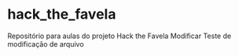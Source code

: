 # hack_the_favela
Repositório para aulas do projeto Hack the Favela
Modificar
Teste de modificação de arquivo
